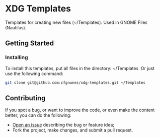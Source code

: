 # XDG Templates

Templates for creating new files (~/Templates). Used in GNOME Files (Nautilus).

## Getting Started

### Installing

To install this templates, put all files in the directory: ~/Templates.
Or just use the following command:

```sh
git clone git@github.com:cfgnunes/xdg-templates.git ~/Templates
```

## Contributing

If you spot a bug, or want to improve the code, or even make the content better, you can do the following:

* [Open an issue](https://github.com/cfgnunes/xdg-templates/issues/new) describing the bug or feature idea;
* Fork the project, make changes, and submit a pull request.
